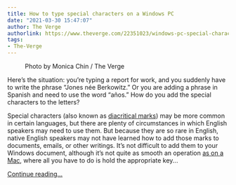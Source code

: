 ```yaml
---
title: How to type special characters on a Windows PC
date: "2021-03-30 15:47:07"
author: The Verge
authorlink: https://www.theverge.com/22351023/windows-pc-special-characters-how-to
tags:
- The-Verge
---
```

<figure>
      <img alt="" src="https://cdn.vox-cdn.com/thumbor/KyFfDbSg1BrFhmUnbhFSkzciu-Q=/0x0:2040x1360/1310x873/cdn.vox-cdn.com/uploads/chorus_image/image/69029603/mchin_190527_4449_0006.0.jpg" />
        <figcaption>Photo by Monica Chin / The Verge</figcaption>
    </figure>

  <p id="nBtPSS">Here’s the situation: you’re typing a report for work, and you suddenly have to write the phrase “Jones née Berkowitz.” Or you are adding a phrase in Spanish and need to use the word “años.” How do you add the special characters to the letters?</p>
<p id="2JFT5W">Special characters (also known as <a href="https://en.wikipedia.org/wiki/Diacritic">diacritical marks</a>) may be more common in certain languages, but there are plenty of circumstances in which English speakers may need to use them. But because they are so rare in English, native English speakers may not have learned how to add those marks to documents, emails, or other writings. It’s not difficult to add them to your Windows document, although it’s not quite as smooth an operation <a href="https://www.theverge.com/22347140/apple-mac-special-characters-how-to">as on a Mac</a>, where all you have to do is hold the appropriate key...</p>
  <p>
    <a href="https://www.theverge.com/22351023/windows-pc-special-characters-how-to">Continue reading&hellip;</a>
  </p>